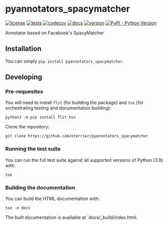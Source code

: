 # pyannotators_spacymatcher

[![license](https://img.shields.io/github/license/oterrier/pyannotators_spacymatcher)](https://github.com/oterrier/pyannotators_spacymatcher/blob/master/LICENSE)
[![tests](https://github.com/oterrier/pyannotators_spacymatcher/workflows/tests/badge.svg)](https://github.com/oterrier/pyannotators_spacymatcher/actions?query=workflow%3Atests)
[![codecov](https://img.shields.io/codecov/c/github/oterrier/pyannotators_spacymatcher)](https://codecov.io/gh/oterrier/pyannotators_spacymatcher)
[![docs](https://img.shields.io/readthedocs/pyannotators_spacymatcher)](https://pyannotators_spacymatcher.readthedocs.io)
[![version](https://img.shields.io/pypi/v/pyannotators_spacymatcher)](https://pypi.org/project/pyannotators_spacymatcher/)
[![PyPI - Python Version](https://img.shields.io/pypi/pyversions/pyannotators_spacymatcher)](https://pypi.org/project/pyannotators_spacymatcher/)

Annotator based on Facebook's SpacyMatcher

## Installation

You can simply `pip install pyannotators_spacymatcher`.

## Developing

### Pre-requesites

You will need to install `flit` (for building the package) and `tox` (for orchestrating testing and documentation building):

```
python3 -m pip install flit tox
```

Clone the repository:

```
git clone https://github.com/oterrier/pyannotators_spacymatcher
```

### Running the test suite

You can run the full test suite against all supported versions of Python (3.8) with:

```
tox
```

### Building the documentation

You can build the HTML documentation with:

```
tox -e docs
```

The built documentation is available at `docs/_build/index.html.
